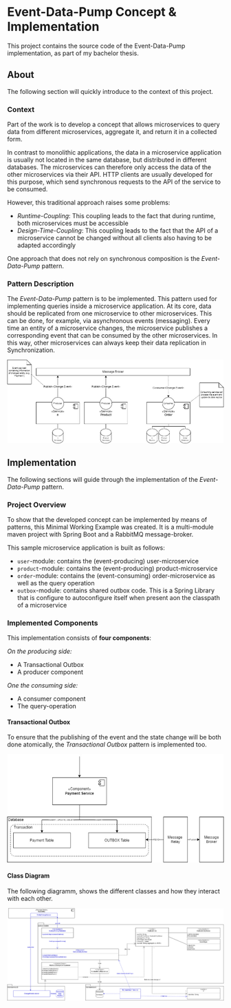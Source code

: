 # Event-Data-Pump Concept & Implementation

This project contains the source code of the Event-Data-Pump implementation, as part of my bachelor thesis.

## About

The following section will quickly introduce to the context of this project.

### Context

Part of the work is to develop a concept that allows microservices to query data from different microservices, aggregate it, and return it in a collected form.

In contrast to monolithic applications, the data in a microservice application is usually not located in the same database, but distributed in different databases.
The microservices can therefore only access the data of the other microservices via their API. HTTP clients are usually developed for this purpose, which send synchronous requests to the API of the service to be consumed.

However, this traditional approach raises some problems:

- _Runtime-Coupling_: This coupling leads to the fact that during runtime, both microservices must be accessible
- _Design-Time-Coupling_: This coupling leads to the fact that the API of a microservice cannot be changed without all clients also having to be adapted accordingly

One approach that does not rely on synchronous composition is the _Event-Data-Pump_ pattern.

### Pattern Description
The _Event-Data-Pump_ pattern is to be implemented. 
This pattern used for implementing queries inside a microservice application.
At its core, data should be replicated from one microservice to other microservices.
This can be done, for example, via asynchronous events (messaging).
Every time an entity of a microservice changes, the microservice publishes a corresponding event that can be consumed by the other microservices.
In this way, other microservices can always keep their data replication in Synchronization.

![](architecture_edited.jpg)

## Implementation

The following sections will guide through the implementation of the _Event-Data-Pump_ pattern.

### Project Overview

To show that the developed concept can be implemented by means of patterns, this Minimal Working Example was created.
It is a multi-module maven project with Spring Boot and a RabbitMQ message-broker.

This sample microservice application is built as follows:

- `user`-module: contains the (event-producing) user-microservice 
- `product`-module: contains the (event-producing) product-microservice
- `order`-module: contains the (event-consuming) order-microservice as well as the query operation
- `outbox`-module: contains shared outbox code. This is a Spring Library that is configure to autoconfigure itself when present aon the classpath of a microservice 

### Implemented Components

This implementation consists of **four components**:

_On the producing side:_

- A Transactional Outbox
- A producer component

_One the consuming side:_

- A consumer component
- The query-operation

#### Transactional Outbox

To ensure that the publishing of the event and the state change will be both done atomically, the _Transactional Outbox_ pattern is implemented too.

![](transactional-outbox_edited.jpg)

#### Class Diagram

The following diagramm, shows the different classes and how they interact with each other.

![](class-diagram.png)